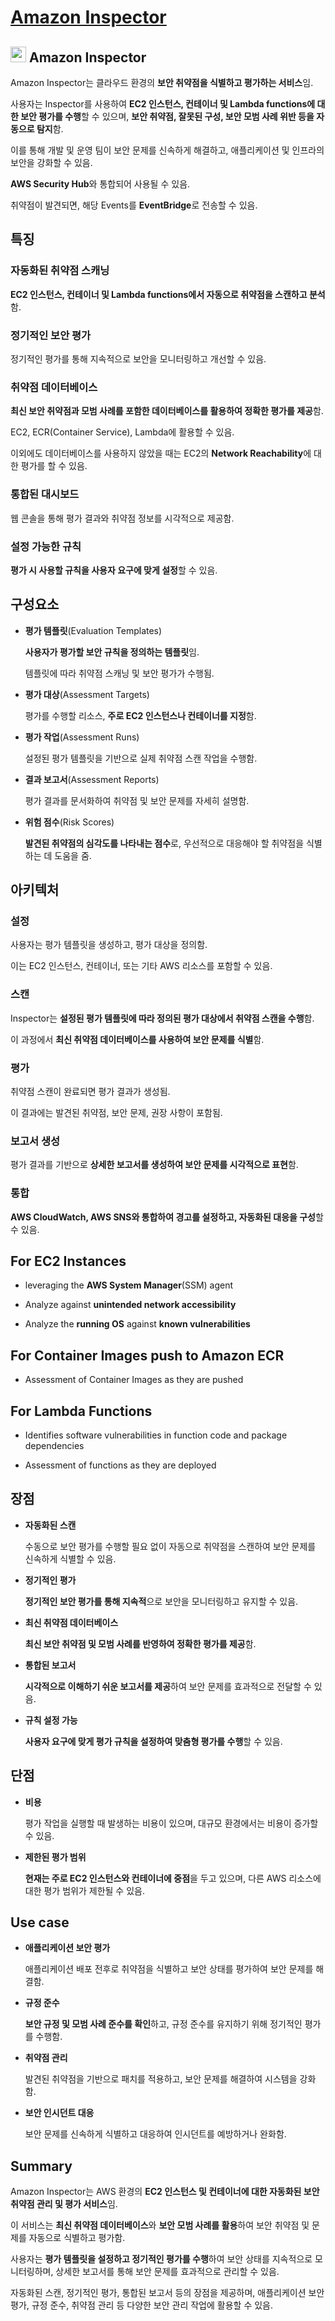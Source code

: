 # [Amazon Inspector](https://docs.aws.amazon.com/ko_kr/inspector/latest/user/what-is-inspector.html)

## <img src = "https://github.com/user-attachments/assets/bc13b5e2-be01-4f52-8028-288417633c20" width = "25" height = "25"> Amazon Inspector

Amazon Inspector는 클라우드 환경의 **보안 취약점을 식별하고 평가하는 서비스**임. 

사용자는 Inspector를 사용하여 **EC2 인스턴스, 컨테이너 및 Lambda functions에 대한 보안 평가를 수행**할 수 있으며, **보안 취약점, 잘못된 구성, 보안 모범 사례 위반 등을 자동으로 탐지**함. 

이를 통해 개발 및 운영 팀이 보안 문제를 신속하게 해결하고, 애플리케이션 및 인프라의 보안을 강화할 수 있음.

**AWS Security Hub**와 통합되어 사용될 수 있음.

취약점이 발견되면, 해당 Events를 **EventBridge**로 전송할 수 있음.

## 특징

### 자동화된 취약점 스캐닝

**EC2 인스턴스, 컨테이너 및 Lambda functions에서 자동으로 취약점을 스캔하고 분석**함.

### 정기적인 보안 평가

정기적인 평가를 통해 지속적으로 보안을 모니터링하고 개선할 수 있음.

### 취약점 데이터베이스

**최신 보안 취약점과 모범 사례를 포함한 데이터베이스를 활용하여 정확한 평가를 제공**함.

EC2, ECR(Container Service), Lambda에 활용할 수 있음.

이외에도 데이터베이스를 사용하지 않았을 때는 EC2의 **Network Reachability**에 대한 평가를 할 수 있음.

### 통합된 대시보드

웹 콘솔을 통해 평가 결과와 취약점 정보를 시각적으로 제공함.

### 설정 가능한 규칙

**평가 시 사용할 규칙을 사용자 요구에 맞게 설정**할 수 있음.

## 구성요소

* **평가 템플릿**(Evaluation Templates)

    **사용자가 평가할 보안 규칙을 정의하는 템플릿**임. 
    
    템플릿에 따라 취약점 스캐닝 및 보안 평가가 수행됨.

* **평가 대상**(Assessment Targets)

    평가를 수행할 리소스, **주로 EC2 인스턴스나 컨테이너를 지정**함.

* **평가 작업**(Assessment Runs)

    설정된 평가 템플릿을 기반으로 실제 취약점 스캔 작업을 수행함.

* **결과 보고서**(Assessment Reports)

    평가 결과를 문서화하여 취약점 및 보안 문제를 자세히 설명함.

* **위험 점수**(Risk Scores)

    **발견된 취약점의 심각도를 나타내는 점수**로, 우선적으로 대응해야 할 취약점을 식별하는 데 도움을 줌.

## 아키텍처

### 설정

사용자는 평가 템플릿을 생성하고, 평가 대상을 정의함. 

이는 EC2 인스턴스, 컨테이너, 또는 기타 AWS 리소스를 포함할 수 있음.

### 스캔

Inspector는 **설정된 평가 템플릿에 따라 정의된 평가 대상에서 취약점 스캔을 수행**함. 

이 과정에서 **최신 취약점 데이터베이스를 사용하여 보안 문제를 식별**함.

### 평가

취약점 스캔이 완료되면 평가 결과가 생성됨. 

이 결과에는 발견된 취약점, 보안 문제, 권장 사항이 포함됨.

### 보고서 생성

평가 결과를 기반으로 **상세한 보고서를 생성하여 보안 문제를 시각적으로 표현**함.

### 통합

**AWS CloudWatch, AWS SNS와 통합하여 경고를 설정하고, 자동화된 대응을 구성**할 수 있음.

## For EC2 Instances

* leveraging the **AWS System Manager**(SSM) agent

* Analyze against **unintended network accessibility**

* Analyze the **running OS** against **known vulnerabilities**

## For Container Images push to Amazon ECR

* Assessment of Container Images as they are pushed

## For Lambda Functions

* Identifies software vulnerabilities in function code and package dependencies

* Assessment of functions as they are deployed

## 장점

* **자동화된 스캔**

    수동으로 보안 평가를 수행할 필요 없이 자동으로 취약점을 스캔하여 보안 문제를 신속하게 식별할 수 있음.

* **정기적인 평가**

    **정기적인 보안 평가를 통해 지속적**으로 보안을 모니터링하고 유지할 수 있음.

* **최신 취약점 데이터베이스**

    **최신 보안 취약점 및 모범 사례를 반영하여 정확한 평가를 제공**함.

* **통합된 보고서**

    **시각적으로 이해하기 쉬운 보고서를 제공**하여 보안 문제를 효과적으로 전달할 수 있음.

* **규칙 설정 가능**

    **사용자 요구에 맞게 평가 규칙을 설정하여 맞춤형 평가를 수행**할 수 있음.

## 단점

* **비용**

    평가 작업을 실행할 때 발생하는 비용이 있으며, 대규모 환경에서는 비용이 증가할 수 있음.

* **제한된 평가 범위**

    **현재는 주로 EC2 인스턴스와 컨테이너에 중점**을 두고 있으며, 다른 AWS 리소스에 대한 평가 범위가 제한될 수 있음.

## Use case

* **애플리케이션 보안 평가**

    애플리케이션 배포 전후로 취약점을 식별하고 보안 상태를 평가하여 보안 문제를 해결함.

* **규정 준수**

    **보안 규정 및 모범 사례 준수를 확인**하고, 규정 준수를 유지하기 위해 정기적인 평가를 수행함.

* **취약점 관리**

    발견된 취약점을 기반으로 패치를 적용하고, 보안 문제를 해결하여 시스템을 강화함.

* **보안 인시던트 대응**

    보안 문제를 신속하게 식별하고 대응하여 인시던트를 예방하거나 완화함.

## Summary

Amazon Inspector는 AWS 환경의 **EC2 인스턴스 및 컨테이너에 대한 자동화된 보안 취약점 관리 및 평가 서비스**임. 

이 서비스는 **최신 취약점 데이터베이스**와 **보안 모범 사례를 활용**하여 보안 취약점 및 문제를 자동으로 식별하고 평가함. 

사용자는 **평가 템플릿을 설정하고 정기적인 평가를 수행**하여 보안 상태를 지속적으로 모니터링하며, 상세한 보고서를 통해 보안 문제를 효과적으로 관리할 수 있음. 

자동화된 스캔, 정기적인 평가, 통합된 보고서 등의 장점을 제공하며, 애플리케이션 보안 평가, 규정 준수, 취약점 관리 등 다양한 보안 관리 작업에 활용할 수 있음.